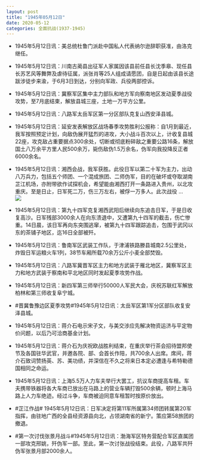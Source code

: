 ```yaml
---
layout: post
title: "1945年05月12日"
date: 2020-05-12
categories: 全面抗战(1937-1945)
---
```


<meta name="referrer" content="no-referrer" />

- 1945年5月12日讯：美总统杜鲁门派赴中国私人代表纳尔逊辞职获准，由洛克继任。 

- 1945年5月12日讯：川南古蔺县出征军人家属因该县前任县长沈季皋、现任县长苏艺风等舞弊及虐待征属，派张肖等25人组成请愿团，自是日起由该县长途跋涉徒步来渝，于6月3日到达，分别向军政、兵役两部控诉。 

- 1945年5月12日讯：冀察军区集中主力部队和地方军向察南地区发动夏季战役攻势，至7月底结束，解放县城三座，土地一万平方公里。 

- 1945年5月12日讯：八路军太岳军区第一分区部队克复山西安泽县城。 

- 1945年5月12日讯：延安发表解放区战场春季攻势胜利公报称：自1月到最近，我军按照预定计划，向敌伪展开猛烈的进攻，大小战斗百次以上，计收复县城22座，攻克敌占重要据点300余处，切断或彻底粉碎敌之重要公路16条，解放国土八万余平方里人民500余万，毙伤敌伪1.5万余名，伪军向我投降反正者6000余名。 

- 1945年5月12日讯：湘西会战，我军获胜。此役日军以第二十军为主力，出动八万兵力，包括五个师团、一个混成旅团、二师伪军，目的在破坏或夺取湖南芷江机场，亦附带欲作试探机会，希望能由湘西打开一条路进入贵州，以北攻重庆。至是日止，日军死二万，伤三万左右，被俘一万多人。此次战役 ... <br/><img src="https://wx2.sinaimg.cn/large/aca367d8ly1geptoufhtvj20c8090jre.jpg" />

- 1945年5月12日讯：第九十四军克复湘西武阳后继续向东追击日军，于是日收复高沙。日军残部3000余人在向东溃退中，又遭第九十四军的截击，伤亡惨重。14日晨，该日军再向东突围逃窜，被第九十四军跟踪追击，包围于武冈以东的茶铺子地区，迄16日全部被歼。 

- 1945年5月12日讯：鲁南军区武装工作队，于津浦铁路滕县城南2.5公里处，炸毁日军运粮火车1列，38节车厢所载70余万公斤小麦全部焚毁。 

- 1945年5月12日讯：八路军冀晋军区主力和地方武装于雁北地区，冀察军区主力和地方武装于察南和平北地区同时发起夏季攻势作战。 

- 1945年5月12日讯：新四军第三师举行50000人军民大会，庆祝苏联红军解放柏林和第三师收复阜宁城。 

- #晋冀鲁豫边区夏季攻势#1945年5月12日讯：太岳军区第1军分区部队收复安泽县城。 

- 1945年5月12日讯：蒋介石电示宋子文，与美交涉应先解决物资运济与平定物价问题，以后乃可洽商基金计划。 

- 1945年5月12日讯：蒋介石为庆祝欧战胜利结束，在重庆举行茶会招待盟邦使节及各国驻华武官，并邀各院、部、会首长作陪，共700余人出席。席间，蒋介石致词赞扬英、苏、美功绩，并深信在不久之将来日本定必遭逢与希特勒德国相同之命运。 

- 1945年5月12日讯：上海5.5万人力车夫举行大罢工，抗议车商提高车租。车夫携带铁器将各大车商已放出在马路上的营业车辆打毁500余辆，顿时上海马路上人力车绝迹。经过斗争，车商被迫同意车租暂时按原价放出。 

- #芷江作战# 1945年5月12日讯：日军决定将第11军所属第34师团转属第20军指挥，由驻地广西的全县经资源县向北，占领湖南省的新宁。策应第58旅团的撤退。 

- #第一次讨伐张景月战斗#1945年5月12日讯：渤海军区特务营配合军区直属团一部攻克邢姚，歼伪军一部。至此，第一次讨张战役结束。此役，八路军共歼伪军张景月部2000余人。 

